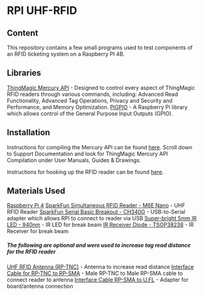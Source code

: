 # RPI UHF-RFID

## Content

This repository contains a few small programs used to test components of an RFID ticketing system on a Raspberry PI 4B.

## Libraries

[ThingMagic Mercury API](https://www.jadaktech.com/products/thingmagic-rfid/thingmagic-mercury-api/) - Designed to control every aspect of ThingMagic RFID readers through various commands, including: Advanced Read Functionality, Advanced Tag Operations, Privacy and Security and Performance, and Memory Optimization.
[PiGPIO](https://abyz.me.uk/rpi/pigpio/) - A Raspberry Pi library which allows control of the General Purpose Input Outputs (GPIO).

## Installation

Instructions for compiling the Mercury API can be found [here](https://www.jadaktech.com/products/thingmagic-rfid/thingmagic-mercury-api/). Scroll down to Support Documentation and look for ThingMagic Mercury API Compilation under User Manuals, Guides & Drawings.

Instructions for hooking up the RFID reader can be found [here](https://learn.sparkfun.com/tutorials/simultaneous-rfid-tag-reader-hookup-guide/all).

## Materials Used

[Raspberry Pi 4](https://www.raspberrypi.org/products/raspberry-pi-4-model-b/)
[SparkFun Simultaneous RFID Reader - M6E Nano](https://www.sparkfun.com/products/14066) - UHF RFID Reader
[SparkFun Serial Basic Breakout - CH340G](https://www.sparkfun.com/products/14050) - USB-to-Serial adapter which allows RPI to connect to reader via USB
[Super-bright 5mm IR LED - 940nm](https://www.adafruit.com/product/387?gclid=CjwKCAjw7--KBhAMEiwAxfpkWL_GouOGbUwtxk4ekROBLFYxH7ntr63XdovG1E-UPKBHUviJtRKxhhoCprcQAvD_BwE) - IR LED for break beam
[IR Receiver Diode - TSOP38238](https://www.sparkfun.com/products/10266) - IR Receiver for break beam

##### The following are optional and were used to increase tag read distance for the RFID reader

[UHF RFID Antenna (RP-TNC)](https://www.sparkfun.com/products/14131) - Antenna to increase read distance
[Interface Cable for RP-TNC to RP-SMA](https://www.sparkfun.com/products/14132) - Male RP-TNC to Male RP-SMA cable to connect reader to antenna
[Interface Cable RP-SMA to U.FL](https://www.sparkfun.com/products/662) - Adapter for board/antenna connection
